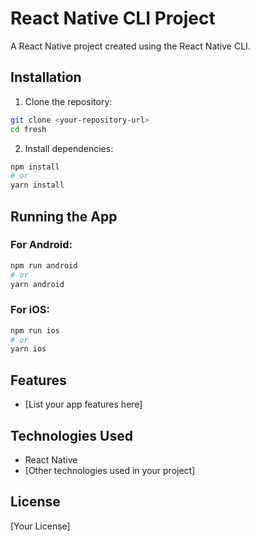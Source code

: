 # React Native CLI Project

A React Native project created using the React Native CLI.

## Installation

1. Clone the repository:
```bash
git clone <your-repository-url>
cd fresh
```

2. Install dependencies:
```bash
npm install
# or
yarn install
```

## Running the App

### For Android:
```bash
npm run android
# or
yarn android
```

### For iOS:
```bash
npm run ios
# or
yarn ios
```

## Features

- [List your app features here]

## Technologies Used

- React Native
- [Other technologies used in your project]

## License

[Your License] 
